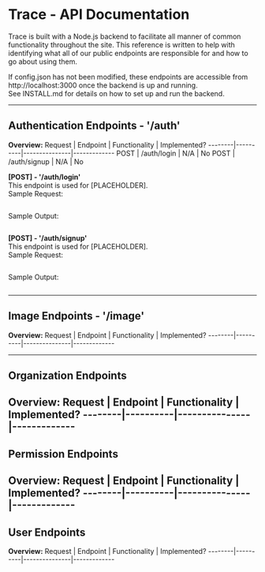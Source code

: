 
# Trace - API Documentation
Trace is built with a Node.js backend to facilitate all manner of common functionality throughout the site.
This reference is written to help with identifying what all of our public endpoints are responsible for and how to go about using them.
  
If config.json has not been modified, these endpoints are accessible from http://localhost:3000 once the backend is up and running.  
See INSTALL.md for details on how to set up and run the backend.

---

## Authentication Endpoints - '/auth'
**Overview:**
Request | Endpoint | Functionality | Implemented?
--------|----------|---------------|-------------
POST | /auth/login | N/A | No
POST | /auth/signup | N/A | No
  
**[POST] - '/auth/login'**  
This endpoint is used for [PLACEHOLDER].  
Sample Request:
```javascript
```
Sample Output:
```json
```
  
**[POST] - '/auth/signup'**  
This endpoint is used for [PLACEHOLDER].  
Sample Request:
```javascript
```
Sample Output:
```json
```
---

## Image Endpoints - '/image'
**Overview:**
Request | Endpoint | Functionality | Implemented?
--------|----------|---------------|-------------

---

## Organization Endpoints
**Overview:**
Request | Endpoint | Functionality | Implemented?
--------|----------|---------------|-------------
---

## Permission Endpoints
**Overview:**
Request | Endpoint | Functionality | Implemented?
--------|----------|---------------|-------------
---

## User Endpoints
**Overview:**
Request | Endpoint | Functionality | Implemented?
--------|----------|---------------|-------------

